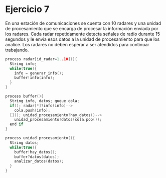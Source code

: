 # Ejercicio 7

En una estación de comunicaciones se cuenta con 10 radares y una unidad de procesamiento que se encarga de procesar la información enviada por los radares. Cada radar repetidamente detecta señales de radio durante 15 segundos y le envía esos datos a la unidad de procesamiento para que los analice. Los radares no deben esperar a ser atendidos para continuar trabajando.

```c++
process radar[id_radar=1..10](){
  String info;
  while(true){
    info = generar_info();
    buffer!info(info);
  }
}

process buffer(){
  String info, datos; queue cola;
  if(); radar[*]?info(info)-->
    cola.push(info);
  [](); unidad_procesamiento?hay_datos()-->
    unidad_procesamiento!datos(cola.pop());
  end if
}

process unidad_procesamiento(){
  String datos;
  while(true){
    buffer!hay_datos();
    buffer?datos(datos);
    analizar_datos(datos);
  }
}
```
